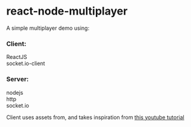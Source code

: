 # react-node-multiplayer
A simple multiplayer demo using:

### Client:
ReactJS  
socket.io-client  

### Server:
nodejs  
http   
socket.io  

Client uses assets from, and takes inspiration from [this youtube tutorial](https://www.youtube.com/watch?v=xhURh2RDzzg)

